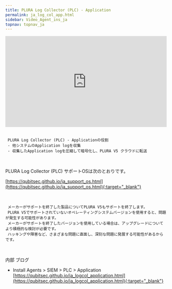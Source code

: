 ```yaml
---
title: PLURA Log Collector (PLC) - Application
permalink: ja_log_col_app.html
sidebar: Video_Agent_ins_ja
topnav: topnav_ja
---
```


<style>.embed-container { position: relative; padding-bottom: 56.25%; height: 0; overflow: hidden; max-width: 100%; } .embed-container iframe, .embed-container object, .embed-container embed { position: absolute; top: 0; left: 0; width: 100%; height: 100%; }</style><div class='embed-container'><iframe src='https://www.youtube.com/embed/WEwtSpngCPE' frameborder='0' allowfullscreen></iframe></div>

<br />

     PLURA Log Collector (PLC) - Applicationの役割
     - 他システムのApplication logを収集
     - 収集したApplication logを圧縮して暗号化し、PLURA V5 クラウドに転送

<br />

PLURA Log Collector (PLC) サポートOSは次のとおりです。

[https://qubitsec.github.io/ja_support_os.html](https://qubitsec.github.io/ja_support_os.html){:target="_blank"}

<br />

     メーカーがサポートを終了した製品についてPLURA V5もサポートを終了します。  
     PLURA V5でサポートされていないオペレーティングシステムバージョンを使用すると、問題が発生する可能性があります。  
     メーカーがサポートを終了したバージョンを使用している場合は、アップグレードについてより積極的な検討が必要です。 
     ハッキングや障害など、さまざまな問題に直面し、深刻な問題に発展する可能性があるからです。

<br />

内部 ブログ  

- Install Agents > SIEM > PLC > Application   
[https://qubitsec.github.io/ja_logcol_application.html](https://qubitsec.github.io/ja_logcol_application.html){:target="_blank"}
